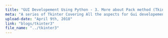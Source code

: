 ```yaml
---
title: "GUI Developement Using Python - 3. More about Pack method (Tkinter Geometry manager)"
meta: "A series of Tkinter Covering All the aspects for Gui developement from scratch."
upload-date: "April 9th, 2018"
link: "blogs/tkinter3"
file_name: "../tkinter3"
---
```



